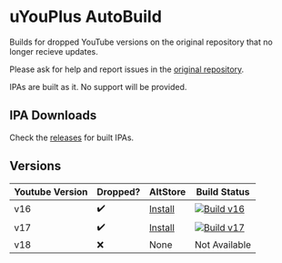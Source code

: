 # uYouPlus AutoBuild

Builds for dropped YouTube versions on the original repository that no longer recieve updates.

Please ask for help and report issues in the [original repository](https://github.com/qnblackcat/uYouPlus/issues).

IPAs are built as it. No support will be provided.

## IPA Downloads

Check the [releases](https://github.com/0t4u/uYouPlus/releases) for built IPAs.

## Versions
| Youtube Version | Dropped?   | AltStore | Build Status  |
| --------------- | ---------- | -------- | ------------- |
| v16             |    ✔️     | [Install](https://links.nekos.space/altstore/install?url=https://github.com/0t4u/uYouPlus/releases/download/v16.42.3-2.1-(481b837)/uYouPlus_16.42.3_2.1_481b837.ipa) | [![Build v16](https://github.com/0t4u/uYouPlus/actions/workflows/build_v16.yml/badge.svg)](https://github.com/0t4u/uYouPlus/actions/workflows/build_v16.yml) |
| v17             |    ✔️     | [Install](https://links.nekos.space/altstore/install?url=https://github.com/0t4u/uYouPlus/releases/download/v16.42.3-2.1-(6b621b3)/uYouPlus_16.42.3_2.1_6b621b3.ipa) | [![Build v17](https://github.com/0t4u/uYouPlus/actions/workflows/build_v17.yml/badge.svg)](https://github.com/0t4u/uYouPlus/actions/workflows/build_v17.yml) |
| v18             |    ❌     | None     | Not Available  |

